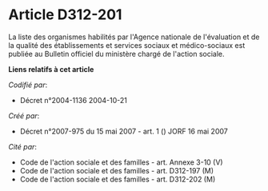 # Article D312-201

La liste des organismes habilités par l'Agence nationale de l'évaluation et de la qualité des établissements et services
sociaux et médico-sociaux est publiée au Bulletin officiel du ministère chargé de l'action sociale.

**Liens relatifs à cet article**

_Codifié par_:

  - Décret n°2004-1136 2004-10-21

_Créé par_:

  - Décret n°2007-975 du 15 mai 2007 - art. 1 () JORF 16 mai 2007

_Cité par_:

  - Code de l'action sociale et des familles - art. Annexe 3-10 (V)
  - Code de l'action sociale et des familles - art. D312-197 (M)
  - Code de l'action sociale et des familles - art. D312-202 (M)
